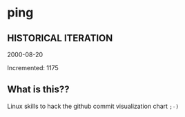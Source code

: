 # ping

## HISTORICAL ITERATION
2000-08-20

Incremented: 1175

## What is this?? 
Linux skills to hack the github commit visualization chart `;-)`
